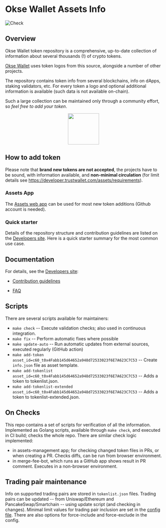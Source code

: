 # Okse Wallet Assets Info

![Check](https://github.com/trustwallet/assets/workflows/Check/badge.svg)

## Overview

Okse Wallet token repository is a comprehensive, up-to-date collection of information about several thousands (!) of crypto tokens.

[Okse Wallet](https://okse.io) uses token logos from this source, alongside a number of other projects.

The repository contains token info from several blockchains, info on dApps, staking validators, etc.
For every token a logo and optional additional information is available (such data is not available on-chain).

Such a large collection can be maintained only through a community effort, so _feel free to add your token_.

<center><img src='https://okse.io/images/logo.png' height="100"></center>

## How to add token

Please note that __brand new tokens are not accepted__,
the projects have to be sound, with information available, and __non-minimal circulation__
(for limit details see <https://developer.trustwallet.com/assets/requirements>).

### Assets App

The [Assets web app](https://assets.trustwallet.com) can be used for most new token additions (Github account is needed).

### Quick starter

Details of the repository structure and contribution guidelines are listed on the
[Developers site](https://developer.trustwallet.com/assets/new-asset).
Here is a quick starter summary for the most common use case.


## Documentation

For details, see the [Developers site](https://developer.trustwallet.com):

- [Contribution guidelines](https://developer.trustwallet.com/assets/repository_details)

- [FAQ](https://developer.trustwallet.com/assets/faq)

## Scripts

There are several scripts available for maintainers:

- `make check` -- Execute validation checks; also used in continuous integration.
- `make fix` -- Perform automatic fixes where possible
- `make update-auto` -- Run automatic updates from external sources, executed regularly (GitHub action)
- `make add-token asset_id=c60_t0x4Fabb145d64652a948d72533023f6E7A623C7C53` -- Create `info.json` file as asset template.
- `make add-tokenlist asset_id=c60_t0x4Fabb145d64652a948d72533023f6E7A623C7C53` -- Adds a token to tokenlist.json.
- `make add-tokenlist-extended asset_id=c60_t0x4Fabb145d64652a948d72533023f6E7A623C7C53` -- Adds a token to tokenlist-extended.json.

## On Checks

This repo contains a set of scripts for verification of all the information. Implemented as Golang scripts, available through `make check`, and executed in CI build; checks the whole repo.
There are similar check logic implemented:

- in assets-management app; for checking changed token files in PRs, or when creating a PR.  Checks diffs, can be run from browser environment.
- in merge-fee-bot, which runs as a GitHub app shows result in PR comment. Executes in a non-browser environment.

## Trading pair maintenance

Info on supported trading pairs are stored in `tokenlist.json` files.
Trading pairs can be updated --
from Uniswap/Ethereum and PancakeSwap/Smartchain -- using update script (and checking in changes).
Minimal limit values for trading pair inclusion are set in the [config file](https://github.com/Okseio/assets/blob/master/.github/assets.config.yaml).
There are also options for force-include and force-exclude in the config.


